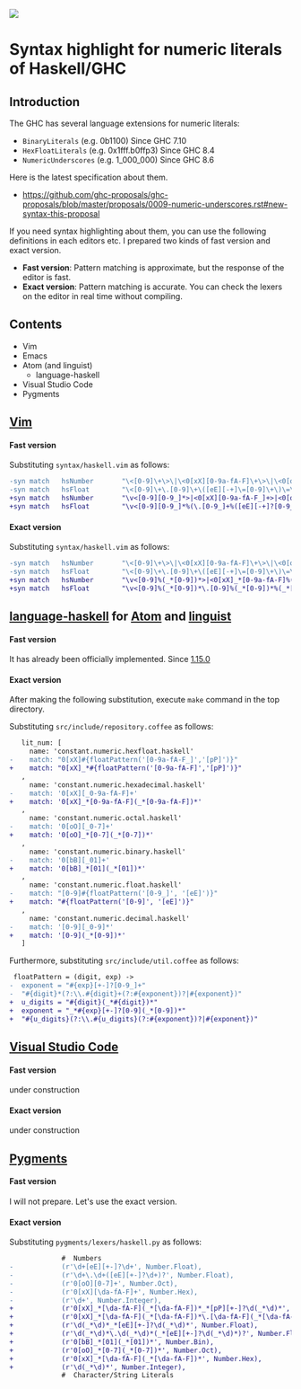 <p align="left"><img src="http://takenobu-hs.github.io/downloads/images/haskell-logo-s.png"/></p>

Syntax highlight for numeric literals of Haskell/GHC
====================================================


Introduction
------------

The GHC has several language extensions for numeric literals:
  * `BinaryLiterals` (e.g. 0b1100) Since GHC 7.10
  * `HexFloatLiterals` (e.g. 0x1fff.b0ffp3) Since GHC 8.4
  * `NumericUnderscores` (e.g. 1_000_000) Since GHC 8.6

Here is the latest specification about them.
 * https://github.com/ghc-proposals/ghc-proposals/blob/master/proposals/0009-numeric-underscores.rst#new-syntax-this-proposal

If you need syntax highlighting about them, you can use the following definitions in each editors etc.
I prepared two kinds of fast version and exact version.
 * **Fast version**:
   Pattern matching is approximate, but the response of the editor is fast.
 * **Exact version**:
   Pattern matching is accurate. You can check the lexers on the editor in real time without compiling.

Contents
--------

* Vim
* Emacs
* Atom (and linguist)
  * language-haskell
* Visual Studio Code
* Pygments


[Vim][vim1]
-----------

#### Fast version
Substituting `syntax/haskell.vim` as follows:
```diff
-syn match   hsNumber		"\<[0-9]\+\>\|\<0[xX][0-9a-fA-F]\+\>\|\<0[oO][0-7]\+\>"
-syn match   hsFloat		"\<[0-9]\+\.[0-9]\+\([eE][-+]\=[0-9]\+\)\=\>"
+syn match   hsNumber		"\v<[0-9][0-9_]*>|<0[xX][0-9a-fA-F_]+>|<0[oO][0-7_]+>|<0[bB][01_]+>"
+syn match   hsFloat		"\v<[0-9][0-9_]*%(\.[0-9_]+%([eE][-+]?[0-9_]+)?>|[eE][-+]?[0-9_]+)>|<0[xX][0-9a-fA-F_]+%(\.[0-9a-fA-F_]+%([pP][-+]?[0-9_]+)?>|[pP][-+]?[0-9_]+)>"
```

#### Exact version
Substituting `syntax/haskell.vim` as follows:
```diff
-syn match   hsNumber		"\<[0-9]\+\>\|\<0[xX][0-9a-fA-F]\+\>\|\<0[oO][0-7]\+\>"
-syn match   hsFloat		"\<[0-9]\+\.[0-9]\+\([eE][-+]\=[0-9]\+\)\=\>"
+syn match   hsNumber		"\v<[0-9]%(_*[0-9])*>|<0[xX]_*[0-9a-fA-F]%(_*[0-9a-fA-F])*>|<0[oO]_*%(_*[0-7])*>|<0[bB]_*[01]%(_*[01])*>"
+syn match   hsFloat		"\v<[0-9]%(_*[0-9])*\.[0-9]%(_*[0-9])*%(_*[eE][-+]?[0-9]%(_*[0-9])*)?>|<[0-9]%(_*[0-9])*_*[eE][-+]?[0-9]%(_*[0-9])*>|<0[xX]_*[0-9a-fA-F]%(_*[0-9a-fA-F])*\.[0-9a-fA-F]%(_*[0-9a-fA-F])*%(_*[pP][-+]?[0-9]%(_*[0-9])*)?>|<0[xX]_*[0-9a-fA-F]%(_*[0-9a-fA-F])*_*[pP][-+]?[0-9]%(_*[0-9])*>"
```

[language-haskell][atom1] for [Atom][atom2] and [linguist][atom3]
-----------------------------------------------------------------

#### Fast version
It has already been officially implemented. Since [1.15.0][atom4]


#### Exact version
After making the following substitution, execute `make` command in the top directory.

Substituting `src/include/repository.coffee` as follows:
```diff
   lit_num: [
     name: 'constant.numeric.hexfloat.haskell'
-    match: "0[xX]#{floatPattern('[0-9a-fA-F_]','[pP]')}"
+    match: "0[xX]_*#{floatPattern('[0-9a-fA-F]','[pP]')}"
   ,
     name: 'constant.numeric.hexadecimal.haskell'
-    match: '0[xX][_0-9a-fA-F]+'
+    match: '0[xX]_*[0-9a-fA-F](_*[0-9a-fA-F])*'
   ,
     name: 'constant.numeric.octal.haskell'
-    match: '0[oO][_0-7]+'
+    match: '0[oO]_*[0-7](_*[0-7])*'
   ,
     name: 'constant.numeric.binary.haskell'
-    match: '0[bB][_01]+'
+    match: '0[bB]_*[01](_*[01])*'
   ,
     name: 'constant.numeric.float.haskell'
-    match: "[0-9]#{floatPattern('[0-9_]', '[eE]')}"
+    match: "#{floatPattern('[0-9]', '[eE]')}"
   ,
     name: 'constant.numeric.decimal.haskell'
-    match: '[0-9][_0-9]*'
+    match: '[0-9](_*[0-9])*'
   ]
```

Furthermore, substituting `src/include/util.coffee` as follows:
```diff
 floatPattern = (digit, exp) ->
-  exponent = "#{exp}[+-]?[0-9_]+"
-  "#{digit}*(?:\\.#{digit}+(?:#{exponent})?|#{exponent})"
+  u_digits = "#{digit}(_*#{digit})*"
+  exponent = "_*#{exp}[+-]?[0-9](_*[0-9])*"
+  "#{u_digits}(?:\\.#{u_digits}(?:#{exponent})?|#{exponent})"
```


[Visual Studio Code][vscode1]
-----------------------------

#### Fast version
under construction

#### Exact version
under construction


[Pygments][pygments1]
---------------------

#### Fast version
I will not prepare. Let's use the exact version.

#### Exact version
Substituting `pygments/lexers/haskell.py` as follows:
```diff
             #  Numbers
-            (r'\d+[eE][+-]?\d+', Number.Float),
-            (r'\d+\.\d+([eE][+-]?\d+)?', Number.Float),
-            (r'0[oO][0-7]+', Number.Oct),
-            (r'0[xX][\da-fA-F]+', Number.Hex),
-            (r'\d+', Number.Integer),
+            (r'0[xX]_*[\da-fA-F](_*[\da-fA-F])*_*[pP][+-]?\d(_*\d)*', Number.Float),
+            (r'0[xX]_*[\da-fA-F](_*[\da-fA-F])*\.[\da-fA-F](_*[\da-fA-F])*(_*[pP][+-]?\d(_*\d)*)?', Number.Float),
+            (r'\d(_*\d)*_*[eE][+-]?\d(_*\d)*', Number.Float),
+            (r'\d(_*\d)*\.\d(_*\d)*(_*[eE][+-]?\d(_*\d)*)?', Number.Float),
+            (r'0[bB]_*[01](_*[01])*', Number.Bin),
+            (r'0[oO]_*[0-7](_*[0-7])*', Number.Oct),
+            (r'0[xX]_*[\da-fA-F](_*[\da-fA-F])*', Number.Hex),
+            (r'\d(_*\d)*', Number.Integer),
             #  Character/String Literals
```


[vim1]: https://github.com/vim

[atom1]: https://github.com/atom-haskell/language-haskell
[atom2]: https://github.com/atom/atom
[atom3]: https://github.com/github/linguist
[atom4]: https://github.com/atom-haskell/language-haskell/releases/tag/v1.15.0

[vscode1]: https://github.com/Microsoft/vscode

[pygments1]: http://pygments.org/


